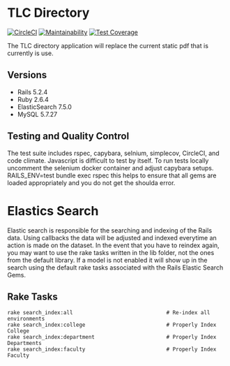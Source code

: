 # TLC Directory

[![CircleCI](https://circleci.com/gh/wvulibraries/TLC-Directory.svg?style=svg)](https://circleci.com/gh/wvulibraries/TLC-Directory) [![Maintainability](https://api.codeclimate.com/v1/badges/1eec8b064ca2d1e6a761/maintainability)](https://codeclimate.com/github/wvulibraries/TLC-Directory/maintainability) [![Test Coverage](https://api.codeclimate.com/v1/badges/1eec8b064ca2d1e6a761/test_coverage)](https://codeclimate.com/github/wvulibraries/TLC-Directory/test_coverage)

The TLC directory application will replace the current static pdf that is currently is use.

## Versions
- Rails 5.2.4
- Ruby  2.6.4
- ElasticSearch 7.5.0
- MySQL 5.7.27

## Testing and Quality Control 
The test suite includes rspec, capybara, selnium, simplecov, CircleCI, and code climate. Javascript is difficult to test by itself. To run tests locally uncomment the selenium docker container and adjust capybara setups. RAILS_ENV=test bundle exec rspec this helps to ensure that all gems are loaded appropriately and you do not get the shoulda error.

# Elastics Search 
Elastic search is responsible for the searching and indexing of the Rails data. Using callbacks the data will be adjusted and indexed everytime an action is made on the dataset.  In the event that you have to reindex again, you may want to use the rake tasks written in the lib folder, not the ones from the default library.  If a model is not enabled it will show up in the search using the default rake tasks associated with the Rails Elastic Search Gems.  

## Rake Tasks

```
rake search_index:all                              # Re-index all environments
rake search_index:college                          # Properly Index College
rake search_index:department                       # Properly Index Departments
rake search_index:faculty                          # Properly Index Faculty
```
